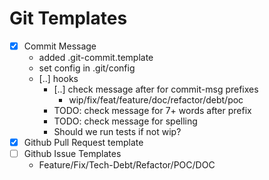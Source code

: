 # Git Templates

- [x] Commit Message
  - added .git-commit.template
  - set config in .git/config
  - [..] hooks 
    - [..] check message after for commit-msg prefixes
      - wip/fix/feat/feature/doc/refactor/debt/poc
    - TODO: check message for 7+ words after prefix
    - TODO: check message for spelling
    - Should we run tests if not wip?
- [x] Github Pull Request template
- [ ] Github Issue Templates
    - Feature/Fix/Tech-Debt/Refactor/POC/DOC

